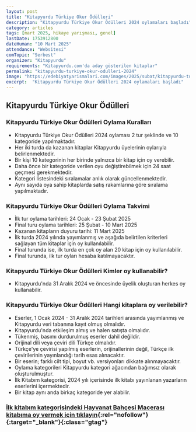 ```yaml
---
layout: post
title: "Kitapyurdu Türkiye Okur Ödülleri"
description: "Kitapyurdu Türkiye Okur Ödülleri 2024 oylamaları başladı"
category: articles
tags: [mart 2025, hikaye yarışması, genel]
lastDate: 1753912800
dateHuman: "10 Mart 2025"
attendance: "Websitesi"
comTopic: "Serbest"
organizer: "Kitapyurdu"
requirements: "Kitapyurdu.com'da aday gösterilen kitaplar"
permalink: "kitapyurdu-turkiye-okur-odulleri-2024"
image: "https://edebiyatyarismalari.com/images/2025/subat/kitapyurdu-turkiye-okur-odulleri.jpg"
excerpt:  "Kitapyurdu Türkiye Okur Ödülleri 2024 oylamaları başladı"
---
```


## Kitapyurdu Türkiye Okur Ödülleri

### Kitapyurdu Türkiye Okur Ödülleri Oylama Kuralları

- Kitapyurdu Türkiye Okur Ödülleri 2024 oylaması 2 tur şeklinde ve 10 kategoride yapılmaktadır.
- Her iki turda da kazanan kitaplar Kitapyurdu üyelerinin oylarıyla belirlenmektedir.
- Bir kişi 10 kategorinin her birinde yalnızca bir kitap için oy verebilir.
- Daha önce bir kategoride verilen oyu değiştirebilmek için 24 saat geçmesi gerekmektedir.
- Kategori listesindeki sıralamalar anlık olarak güncellenmektedir.
- Aynı sayıda oya sahip kitaplarda satış rakamlarına göre sıralama yapılmaktadır.

### Kitapyurdu Türkiye Okur Ödülleri Oylama Takvimi

- İlk tur oylama tarihleri: 24 Ocak - 23 Şubat 2025
- Final turu oylama tarihleri: 25 Şubat - 10 Mart 2025
- Kazanan kitapların duyuru tarihi: 11 Mart 2025
- İlk turda 2024 yılında yayımlanmış ve aşağıda belirtilen kriterleri sağlayan tüm kitaplar için oy kullanılabilir.
- Final turunda ise, ilk turda en çok oy alan 20 kitap için oy kullanılabilir.
- Final turunda, ilk tur oyları hesaba katılmayacaktır.

### Kitapyurdu Türkiye Okur Ödülleri Kimler oy kullanabilir?

- Kitapyurdu'nda 31 Aralık 2024 ve öncesinde üyelik oluşturan herkes oy kullanabilir.

### Kitapyurdu Türkiye Okur Ödülleri Hangi kitaplara oy verilebilir?

- Eserler, 1 Ocak 2024 - 31 Aralık 2024 tarihleri arasında yayımlanmış ve Kitapyurdu veri tabanına kayıt olmuş olmalıdır.
- Kitapyurdu'nda etkileşim almış ve halen satışta olmalıdır.
- Tükenmiş, basımı durdurulmuş eserler dahil değildir.
- Orijinal dili veya çeviri dili Türkçe olmalıdır.
- Türkçe'ye çevirisi yapılmış eserlerin, orijinallerinin değil, Türkçe ilk çevirilerinin yayınlandığı tarih esas alınacaktır.
- Bir eserin; farklı cilt tipi, boyut vb. versiyonları dikkate alınmayacaktır.
- Oylama kategorileri Kitapyurdu kategori ağacından bağımsız olarak oluşturulmuştur.
- İlk Kitabım kategorisi, 2024 yılı içerisinde ilk kitabı yayınlanan yazarların eserlerini içermektedir.
- Bir kitap aynı anda birkaç kategoride yer alabilir.

### [İlk kitabım kategorisindeki Hayvanat Bahçesi Macerası kitabıma oy vermek için tıklayın](https://www.kitapyurdu.com/index.php?route=contest/contest&category_id=10&product_id=678517){:rel="nofollow"}{:target="_blank"}{:class="gtag"}